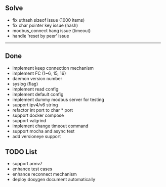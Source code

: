 ## Solve
- fix uthash sizeof issue (1000 items)
- fix char pointer key issue (hash)
- modbus_connect hang issue (timeout)
- handle 'reset by peer' issue 

---

## Done
- implement keep connection mechanism 
- implement FC (1~6, 15, 16)
- daemon version number
- syslog (flag)
- implement read config
- implement default config
- implement dummy modbus server for testing
- support ipv4/v6 string
- refactor int port to char * port
- support docker compose
- support valgrind
- implement change timeout command
- support mocha and async test
- add versioneye support

## TODO List
- support armv7
- enhance test cases
- enhance reconnect mechanism
- deploy doxygen document automatically